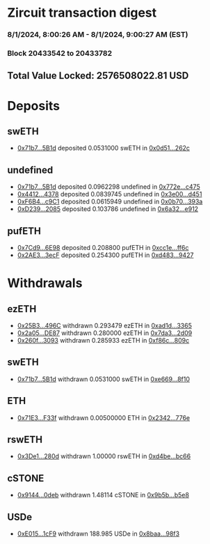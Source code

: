 # Zircuit transaction digest
### 8/1/2024, 8:00:26 AM - 8/1/2024, 9:00:27 AM (EST)
### Block 20433542 to 20433782

## Total Value Locked: 2576508022.81 USD

# Deposits
## swETH
- [0x71b7...5B1d](https://etherscan.io/address/0x71b7646B59582F0145CB847DDc4f4F27f4a95B1d) deposited 0.0531000 swETH in [0x0d51...262c](https://etherscan.io/tx/0x71b7646B59582F0145CB847DDc4f4F27f4a95B1d)
## undefined
- [0x71b7...5B1d](https://etherscan.io/address/0x71b7646B59582F0145CB847DDc4f4F27f4a95B1d) deposited 0.0962298 undefined in [0x772e...c475](https://etherscan.io/tx/0x71b7646B59582F0145CB847DDc4f4F27f4a95B1d)
- [0x4412...4378](https://etherscan.io/address/0x441293804e7741024529EC89cbAbaC9bcf7e4378) deposited 0.0839745 undefined in [0x3e00...d451](https://etherscan.io/tx/0x441293804e7741024529EC89cbAbaC9bcf7e4378)
- [0xF6B4...c9C1](https://etherscan.io/address/0xF6B414176F8335Aa3B05cdac8CD7BEC4e35fc9C1) deposited 0.0615949 undefined in [0x0b70...393a](https://etherscan.io/tx/0xF6B414176F8335Aa3B05cdac8CD7BEC4e35fc9C1)
- [0xD239...2085](https://etherscan.io/address/0xD239657563460B18C047A498261b8533e6d32085) deposited 0.103786 undefined in [0x6a32...e912](https://etherscan.io/tx/0xD239657563460B18C047A498261b8533e6d32085)
## pufETH
- [0x7Cd9...6E98](https://etherscan.io/address/0x7Cd924A6D7d4b9e4799711c0a9247B29aDCD6E98) deposited 0.208800 pufETH in [0xcc1e...ff6c](https://etherscan.io/tx/0x7Cd924A6D7d4b9e4799711c0a9247B29aDCD6E98)
- [0x2AE3...3ecF](https://etherscan.io/address/0x2AE397D687eBa0f6e32dA8466f82cD0de9163ecF) deposited 0.254300 pufETH in [0xd483...9427](https://etherscan.io/tx/0x2AE397D687eBa0f6e32dA8466f82cD0de9163ecF)
# Withdrawals
## ezETH
- [0x25B3...496C](https://etherscan.io/address/0x25B3143aC7Fe891527f476Be11F849565779496C) withdrawn 0.293479 ezETH in [0xad1d...3365](https://etherscan.io/tx/0x25B3143aC7Fe891527f476Be11F849565779496C)
- [0x2a05...DE87](https://etherscan.io/address/0x2a05ced5c75dEb9a0E90a8668F5b429c3141DE87) withdrawn 0.280000 ezETH in [0x7da3...2d09](https://etherscan.io/tx/0x2a05ced5c75dEb9a0E90a8668F5b429c3141DE87)
- [0x260f...3093](https://etherscan.io/address/0x260fa7a4074de04f32ce917020dd134F6F243093) withdrawn 0.285933 ezETH in [0xf86c...809c](https://etherscan.io/tx/0x260fa7a4074de04f32ce917020dd134F6F243093)
## swETH
- [0x71b7...5B1d](https://etherscan.io/address/0x71b7646B59582F0145CB847DDc4f4F27f4a95B1d) withdrawn 0.0531000 swETH in [0xe669...8f10](https://etherscan.io/tx/0x71b7646B59582F0145CB847DDc4f4F27f4a95B1d)
## ETH
- [0x71E3...F33f](https://etherscan.io/address/0x71E3A021acA814756A094Dc5AF1457776383F33f) withdrawn 0.00500000 ETH in [0x2342...776e](https://etherscan.io/tx/0x71E3A021acA814756A094Dc5AF1457776383F33f)
## rswETH
- [0x3De1...280d](https://etherscan.io/address/0x3De1D0C09B29093E8490f8cE113368bE38c5280d) withdrawn 1.00000 rswETH in [0xd4be...bc66](https://etherscan.io/tx/0x3De1D0C09B29093E8490f8cE113368bE38c5280d)
## cSTONE
- [0x9144...0deb](https://etherscan.io/address/0x91440605547e1f3dFE7bb7d0C67ae6f4eF500deb) withdrawn 1.48114 cSTONE in [0x9b5b...b5e8](https://etherscan.io/tx/0x91440605547e1f3dFE7bb7d0C67ae6f4eF500deb)
## USDe
- [0xE015...1cF9](https://etherscan.io/address/0xE015C8040F2300CB489550E5385fcB92CcAd1cF9) withdrawn 188.985 USDe in [0x8baa...98f3](https://etherscan.io/tx/0xE015C8040F2300CB489550E5385fcB92CcAd1cF9)
